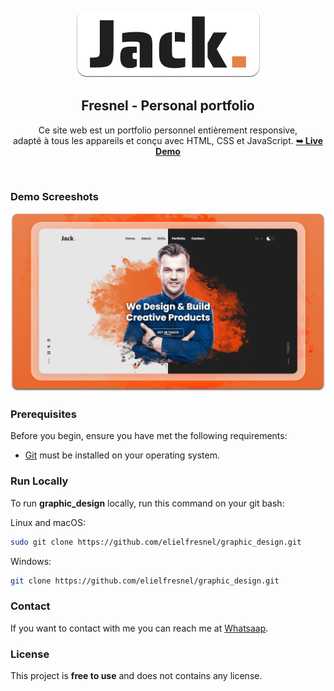 <div align="center">

  <br />
  <br />
  
  <img src="./readme-images/project-logo.png" />

  <h2 align="center">Fresnel - Personal portfolio</h2>

Ce site web est un portfolio personnel entièrement responsive, <br/>adapté à tous les appareils et conçu avec HTML, CSS et JavaScript.
  <a href="https://codewithsadee.github.io/jack-portfolio/"><strong>➥ Live Demo</strong></a>

</div>

<br />

### Demo Screeshots

![Jack Portfolio Desktop Demo](./readme-images/desktop.png "Desktop Demo")

### Prerequisites

Before you begin, ensure you have met the following requirements:

* [Git](https://git-scm.com/downloads "Download Git") must be installed on your operating system.

### Run Locally

To run **graphic_design** locally, run this command on your git bash:

Linux and macOS:

```bash
sudo git clone https://github.com/elielfresnel/graphic_design.git
```

Windows:

```bash
git clone https://github.com/elielfresnel/graphic_design.git
```

### Contact

If you want to contact with me you can reach me at [Whatsaap](wa.me/+2290190330808).

### License

This project is **free to use** and does not contains any license.
